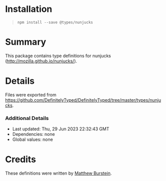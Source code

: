 # Installation
> `npm install --save @types/nunjucks`

# Summary
This package contains type definitions for nunjucks (http://mozilla.github.io/nunjucks/).

# Details
Files were exported from https://github.com/DefinitelyTyped/DefinitelyTyped/tree/master/types/nunjucks.

### Additional Details
 * Last updated: Thu, 29 Jun 2023 22:32:43 GMT
 * Dependencies: none
 * Global values: none

# Credits
These definitions were written by [Matthew Burstein](https://github.com/MatthewBurstein).
